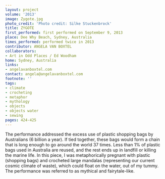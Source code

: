 ```yaml
---
layout: project
volume: '2013'
image: Zygote.jpg
photo_credit: 'Photo credit: Silke Stuckenbrock'
title: ZYGOTE
first_performed: first performed on September 9, 2013
place: Dee Why Beach, Sydney, Australia
times_performed: performed twice in 2013
contributor: ANGELA VAN BOXTEL
collaborators:
- Art in Odd Places / Ed Woodham
home: Sydney, Australia
links:
- angelavanboxtel.com
contact: angela@angelavanboxtel.com
footnote: ''
tags:
- climate
- crocheting
- metaphor
- mythology
- objects
- objects water
- sewing
pages: 424-425
---
```


The performance addressed the excess use of plastic shopping bags by Australians (6 billion a year). If tied together, these bags would form a chain that is long enough to go around the world 37 times. Less than 1% of plastic bags used in Australia are reused, and the rest ends up in landfill or killing the marine life. In this piece, I was metaphorically pregnant with plastic (shopping bags) and crocheted large mandalas (representing our current cosmic climate of waste), which could float on the water, out of my tummy. The performance was referred to as mythical and fairytale-like.
